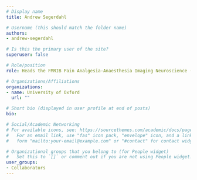 ```yaml
---
# Display name
title: Andrew Segerdahl

# Username (this should match the folder name)
authors:
- andrew-segerdahl

# Is this the primary user of the site?
superuser: false

# Role/position
role: Heads the FMRIB Pain Analgesia-Anaesthesia Imaging Neuroscience (P.A.I.N) Group

# Organizations/Affiliations
organizations:
- name: University of Oxford
  url: ""

# Short bio (displayed in user profile at end of posts)
bio:

# Social/Academic Networking
# For available icons, see: https://sourcethemes.com/academic/docs/page-builder/#icons
#   For an email link, use "fas" icon pack, "envelope" icon, and a link in the
#   form "mailto:your-email@example.com" or "#contact" for contact widget.

# Organizational groups that you belong to (for People widget)
#   Set this to `[]` or comment out if you are not using People widget.
user_groups:
- Collaborators
---
```

